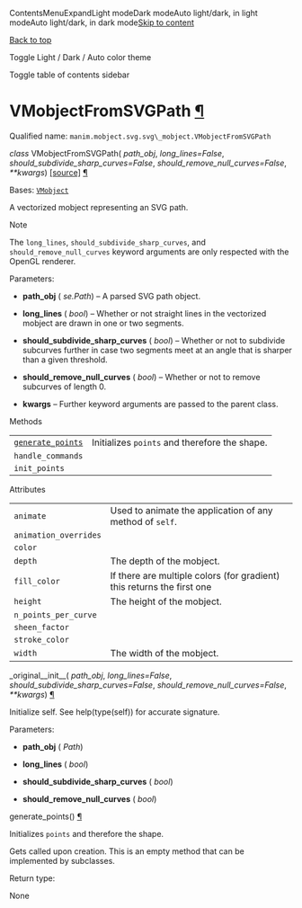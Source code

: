 ContentsMenuExpandLight modeDark modeAuto light/dark, in light modeAuto light/dark, in dark mode[Skip to content](https://docs.manim.community/en/stable/reference/manim.mobject.svg.svg_mobject.VMobjectFromSVGPath.html#furo-main-content)

[Back to top](https://docs.manim.community/en/stable/reference/manim.mobject.svg.svg_mobject.VMobjectFromSVGPath.html#)

Toggle Light / Dark / Auto color theme

Toggle table of contents sidebar

# VMobjectFromSVGPath [¶](https://docs.manim.community/en/stable/reference/manim.mobject.svg.svg_mobject.VMobjectFromSVGPath.html\#vmobjectfromsvgpath "Link to this heading")

Qualified name: `manim.mobject.svg.svg\_mobject.VMobjectFromSVGPath`

_class_ VMobjectFromSVGPath( _path\_obj_, _long\_lines=False_, _should\_subdivide\_sharp\_curves=False_, _should\_remove\_null\_curves=False_, _\*\*kwargs_) [\[source\]](https://docs.manim.community/en/stable/_modules/manim/mobject/svg/svg_mobject.html#VMobjectFromSVGPath) [¶](https://docs.manim.community/en/stable/reference/manim.mobject.svg.svg_mobject.VMobjectFromSVGPath.html#manim.mobject.svg.svg_mobject.VMobjectFromSVGPath "Link to this definition")

Bases: [`VMobject`](https://docs.manim.community/en/stable/reference/manim.mobject.types.vectorized_mobject.VMobject.html#manim.mobject.types.vectorized_mobject.VMobject "manim.mobject.types.vectorized_mobject.VMobject")

A vectorized mobject representing an SVG path.

Note

The `long_lines`, `should_subdivide_sharp_curves`,
and `should_remove_null_curves` keyword arguments are
only respected with the OpenGL renderer.

Parameters:

- **path\_obj** ( _se.Path_) – A parsed SVG path object.

- **long\_lines** ( _bool_) – Whether or not straight lines in the vectorized mobject
are drawn in one or two segments.

- **should\_subdivide\_sharp\_curves** ( _bool_) – Whether or not to subdivide subcurves further in case
two segments meet at an angle that is sharper than a
given threshold.

- **should\_remove\_null\_curves** ( _bool_) – Whether or not to remove subcurves of length 0.

- **kwargs** – Further keyword arguments are passed to the parent
class.


Methods

|     |     |
| --- | --- |
| [`generate_points`](https://docs.manim.community/en/stable/reference/manim.mobject.svg.svg_mobject.VMobjectFromSVGPath.html#manim.mobject.svg.svg_mobject.VMobjectFromSVGPath.generate_points "manim.mobject.svg.svg_mobject.VMobjectFromSVGPath.generate_points") | Initializes `points` and therefore the shape. |
| `handle_commands` |  |
| `init_points` |  |

Attributes

|     |     |
| --- | --- |
| `animate` | Used to animate the application of any method of `self`. |
| `animation_overrides` |  |
| `color` |  |
| `depth` | The depth of the mobject. |
| `fill_color` | If there are multiple colors (for gradient) this returns the first one |
| `height` | The height of the mobject. |
| `n_points_per_curve` |  |
| `sheen_factor` |  |
| `stroke_color` |  |
| `width` | The width of the mobject. |

\_original\_\_init\_\_( _path\_obj_, _long\_lines=False_, _should\_subdivide\_sharp\_curves=False_, _should\_remove\_null\_curves=False_, _\*\*kwargs_) [¶](https://docs.manim.community/en/stable/reference/manim.mobject.svg.svg_mobject.VMobjectFromSVGPath.html#manim.mobject.svg.svg_mobject.VMobjectFromSVGPath._original__init__ "Link to this definition")

Initialize self. See help(type(self)) for accurate signature.

Parameters:

- **path\_obj** ( _Path_)

- **long\_lines** ( _bool_)

- **should\_subdivide\_sharp\_curves** ( _bool_)

- **should\_remove\_null\_curves** ( _bool_)


generate\_points() [¶](https://docs.manim.community/en/stable/reference/manim.mobject.svg.svg_mobject.VMobjectFromSVGPath.html#manim.mobject.svg.svg_mobject.VMobjectFromSVGPath.generate_points "Link to this definition")

Initializes `points` and therefore the shape.

Gets called upon creation. This is an empty method that can be implemented by
subclasses.

Return type:

None